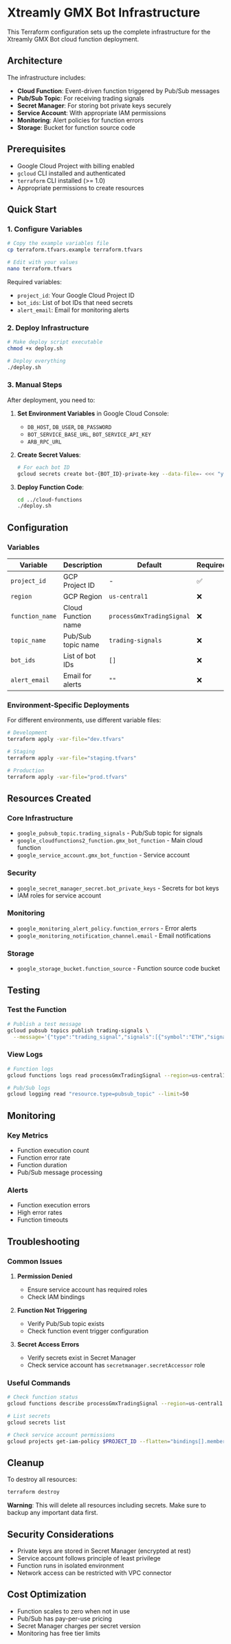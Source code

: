 # Xtreamly GMX Bot Infrastructure

This Terraform configuration sets up the complete infrastructure for the Xtreamly GMX Bot cloud function deployment.

## Architecture

The infrastructure includes:

- **Cloud Function**: Event-driven function triggered by Pub/Sub messages
- **Pub/Sub Topic**: For receiving trading signals
- **Secret Manager**: For storing bot private keys securely
- **Service Account**: With appropriate IAM permissions
- **Monitoring**: Alert policies for function errors
- **Storage**: Bucket for function source code

## Prerequisites

- Google Cloud Project with billing enabled
- `gcloud` CLI installed and authenticated
- `terraform` CLI installed (>= 1.0)
- Appropriate permissions to create resources

## Quick Start

### 1. Configure Variables

```bash
# Copy the example variables file
cp terraform.tfvars.example terraform.tfvars

# Edit with your values
nano terraform.tfvars
```

Required variables:
- `project_id`: Your Google Cloud Project ID
- `bot_ids`: List of bot IDs that need secrets
- `alert_email`: Email for monitoring alerts

### 2. Deploy Infrastructure

```bash
# Make deploy script executable
chmod +x deploy.sh

# Deploy everything
./deploy.sh
```

### 3. Manual Steps

After deployment, you need to:

1. **Set Environment Variables** in Google Cloud Console:
   - `DB_HOST`, `DB_USER`, `DB_PASSWORD`
   - `BOT_SERVICE_BASE_URL`, `BOT_SERVICE_API_KEY`
   - `ARB_RPC_URL`

2. **Create Secret Values**:
   ```bash
   # For each bot ID
   gcloud secrets create bot-{BOT_ID}-private-key --data-file=- <<< "your-private-key-here"
   ```

3. **Deploy Function Code**:
   ```bash
   cd ../cloud-functions
   ./deploy.sh
   ```

## Configuration

### Variables

| Variable | Description | Default | Required |
|----------|-------------|---------|----------|
| `project_id` | GCP Project ID | - | ✅ |
| `region` | GCP Region | `us-central1` | ❌ |
| `function_name` | Cloud Function name | `processGmxTradingSignal` | ❌ |
| `topic_name` | Pub/Sub topic name | `trading-signals` | ❌ |
| `bot_ids` | List of bot IDs | `[]` | ❌ |
| `alert_email` | Email for alerts | `""` | ❌ |

### Environment-Specific Deployments

For different environments, use different variable files:

```bash
# Development
terraform apply -var-file="dev.tfvars"

# Staging
terraform apply -var-file="staging.tfvars"

# Production
terraform apply -var-file="prod.tfvars"
```

## Resources Created

### Core Infrastructure
- `google_pubsub_topic.trading_signals` - Pub/Sub topic for signals
- `google_cloudfunctions2_function.gmx_bot_function` - Main cloud function
- `google_service_account.gmx_bot_function` - Service account

### Security
- `google_secret_manager_secret.bot_private_keys` - Secrets for bot keys
- IAM roles for service account

### Monitoring
- `google_monitoring_alert_policy.function_errors` - Error alerts
- `google_monitoring_notification_channel.email` - Email notifications

### Storage
- `google_storage_bucket.function_source` - Function source code bucket

## Testing

### Test the Function

```bash
# Publish a test message
gcloud pubsub topics publish trading-signals \
  --message='{"type":"trading_signal","signals":[{"symbol":"ETH","signal_long":true,"signal_short":false,"horizon":240}]}'
```

### View Logs

```bash
# Function logs
gcloud functions logs read processGmxTradingSignal --region=us-central1

# Pub/Sub logs
gcloud logging read "resource.type=pubsub_topic" --limit=50
```

## Monitoring

### Key Metrics
- Function execution count
- Function error rate
- Function duration
- Pub/Sub message processing

### Alerts
- Function execution errors
- High error rates
- Function timeouts

## Troubleshooting

### Common Issues

1. **Permission Denied**
   - Ensure service account has required roles
   - Check IAM bindings

2. **Function Not Triggering**
   - Verify Pub/Sub topic exists
   - Check function event trigger configuration

3. **Secret Access Errors**
   - Verify secrets exist in Secret Manager
   - Check service account has `secretmanager.secretAccessor` role

### Useful Commands

```bash
# Check function status
gcloud functions describe processGmxTradingSignal --region=us-central1

# List secrets
gcloud secrets list

# Check service account permissions
gcloud projects get-iam-policy $PROJECT_ID --flatten="bindings[].members" --format="table(bindings.role)" --filter="bindings.members:gmx-bot-function@$PROJECT_ID.iam.gserviceaccount.com"
```

## Cleanup

To destroy all resources:

```bash
terraform destroy
```

**Warning**: This will delete all resources including secrets. Make sure to backup any important data first.

## Security Considerations

- Private keys are stored in Secret Manager (encrypted at rest)
- Service account follows principle of least privilege
- Function runs in isolated environment
- Network access can be restricted with VPC connector

## Cost Optimization

- Function scales to zero when not in use
- Pub/Sub has pay-per-use pricing
- Secret Manager charges per secret version
- Monitoring has free tier limits
